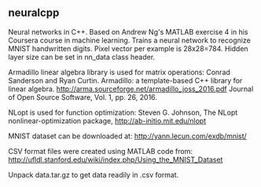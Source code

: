 ## neuralcpp
Neural networks in C++. Based on Andrew Ng's MATLAB exercise 4 in his Coursera course in machine learning.
Trains a neural network to recognize MNIST handwritten digits. Pixel vector per example is 28x28=784. Hidden layer size can be set in nn_data class header.

Armadillo linear algebra library is used for matrix operations:
Conrad Sanderson and Ryan Curtin. 
Armadillo: a template-based C++ library for linear algebra. http://arma.sourceforge.net/armadillo_joss_2016.pdf
Journal of Open Source Software, Vol. 1, pp. 26, 2016.

NLopt is used for function optimization:
Steven G. Johnson, The NLopt nonlinear-optimization package, http://ab-initio.mit.edu/nlopt

MNIST dataset can be downloaded at: http://yann.lecun.com/exdb/mnist/

CSV format files were created using MATLAB code from: http://ufldl.stanford.edu/wiki/index.php/Using_the_MNIST_Dataset

Unpack data.tar.gz to get data readily in .csv format.